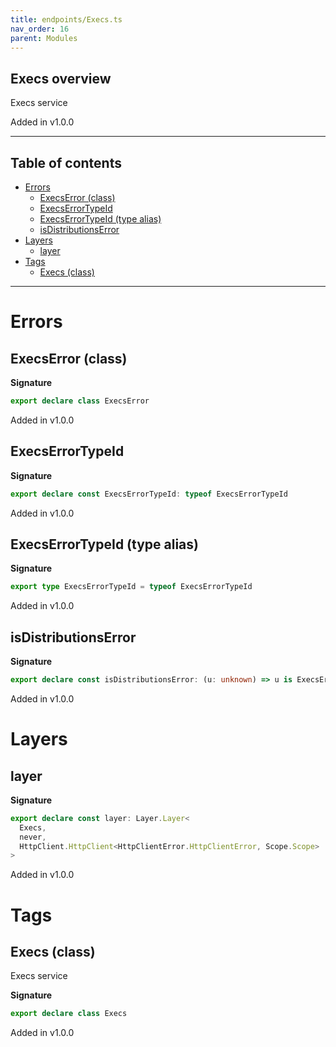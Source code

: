 ```yaml
---
title: endpoints/Execs.ts
nav_order: 16
parent: Modules
---
```


## Execs overview

Execs service

Added in v1.0.0

---

<h2 class="text-delta">Table of contents</h2>

- [Errors](#errors)
  - [ExecsError (class)](#execserror-class)
  - [ExecsErrorTypeId](#execserrortypeid)
  - [ExecsErrorTypeId (type alias)](#execserrortypeid-type-alias)
  - [isDistributionsError](#isdistributionserror)
- [Layers](#layers)
  - [layer](#layer)
- [Tags](#tags)
  - [Execs (class)](#execs-class)

---

# Errors

## ExecsError (class)

**Signature**

```ts
export declare class ExecsError
```

Added in v1.0.0

## ExecsErrorTypeId

**Signature**

```ts
export declare const ExecsErrorTypeId: typeof ExecsErrorTypeId
```

Added in v1.0.0

## ExecsErrorTypeId (type alias)

**Signature**

```ts
export type ExecsErrorTypeId = typeof ExecsErrorTypeId
```

Added in v1.0.0

## isDistributionsError

**Signature**

```ts
export declare const isDistributionsError: (u: unknown) => u is ExecsError
```

Added in v1.0.0

# Layers

## layer

**Signature**

```ts
export declare const layer: Layer.Layer<
  Execs,
  never,
  HttpClient.HttpClient<HttpClientError.HttpClientError, Scope.Scope>
>
```

Added in v1.0.0

# Tags

## Execs (class)

Execs service

**Signature**

```ts
export declare class Execs
```

Added in v1.0.0
